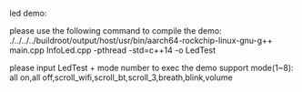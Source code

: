 led demo:

please use the following command to compile the demo:
    ./../../../buildroot/output/host/usr/bin/aarch64-rockchip-linux-gnu-g++ main.cpp InfoLed.cpp -pthread -std=c++14 -o LedTest

please input LedTest + mode number to exec the demo
    support mode(1~8):
    all on,all off,scroll_wifi,scroll_bt,scroll_3,breath,blink,volume
